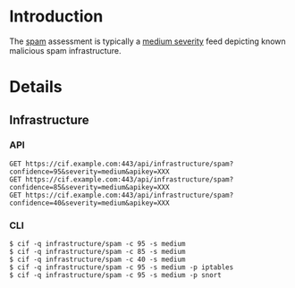 

# Introduction #
The [spam](TaxonomyImpact_v0#Spam.md) assessment is typically a [medium severity](TaxonomySeverity_v0#Medium.md) feed depicting known malicious spam infrastructure.

# Details #
## Infrastructure ##
### API ###
```
GET https://cif.example.com:443/api/infrastructure/spam?confidence=95&severity=medium&apikey=XXX
GET https://cif.example.com:443/api/infrastructure/spam?confidence=85&severity=medium&apikey=XXX
GET https://cif.example.com:443/api/infrastructure/spam?confidence=40&severity=medium&apikey=XXX
```

### CLI ###
```
$ cif -q infrastructure/spam -c 95 -s medium
$ cif -q infrastructure/spam -c 85 -s medium
$ cif -q infrastructure/spam -c 40 -s medium
$ cif -q infrastructure/spam -c 95 -s medium -p iptables
$ cif -q infrastructure/spam -c 95 -s medium -p snort
```